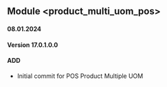 ## Module <product_multi_uom_pos>

#### 08.01.2024
#### Version 17.0.1.0.0
#### ADD
- Initial commit for POS Product Multiple UOM
